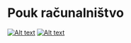 # Pouk računalništvo
[![Alt text](https://licensebuttons.net/l/by-sa/4.0/88x31.png)](https://creativecommons.org/licenses/by-sa/4.0/) [![Alt text](https://www.paypalobjects.com/en_US/i/btn/btn_donateCC_LG.gif)](https://paypal.me/miharix)
